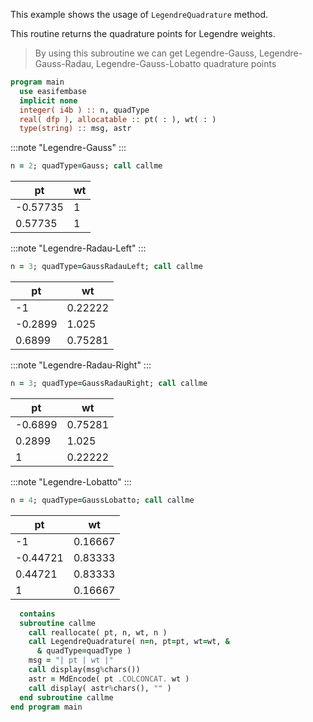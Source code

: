 This example shows the usage of `LegendreQuadrature` method.

This routine returns the quadrature points for Legendre weights.

> By using this subroutine we can get Legendre-Gauss, Legendre-Gauss-Radau, Legendre-Gauss-Lobatto quadrature points

```fortran
program main
  use easifembase
  implicit none
  integer( i4b ) :: n, quadType
  real( dfp ), allocatable :: pt( : ), wt( : )
  type(string) :: msg, astr
```

:::note "Legendre-Gauss"
:::

```fortran
n = 2; quadType=Gauss; call callme
```

| pt       | wt |
| -------- | -- |
| -0.57735 | 1  |
| 0.57735  | 1  |

:::note "Legendre-Radau-Left"
:::

```fortran
n = 3; quadType=GaussRadauLeft; call callme
```

| pt      | wt      |
| ------- | ------- |
| -1      | 0.22222 |
| -0.2899 | 1.025   |
| 0.6899  | 0.75281 |

:::note "Legendre-Radau-Right"
:::

```fortran
n = 3; quadType=GaussRadauRight; call callme
```

| pt      | wt      |
| ------- | ------- |
| -0.6899 | 0.75281 |
| 0.2899  | 1.025   |
| 1       | 0.22222 |

:::note "Legendre-Lobatto"
:::

```fortran
n = 4; quadType=GaussLobatto; call callme
```

| pt       | wt      |
| -------- | ------- |
| -1       | 0.16667 |
| -0.44721 | 0.83333 |
| 0.44721  | 0.83333 |
| 1        | 0.16667 |

```fortran
  contains
  subroutine callme
    call reallocate( pt, n, wt, n )
    call LegendreQuadrature( n=n, pt=pt, wt=wt, &
      & quadType=quadType )
    msg = "| pt | wt |"
    call display(msg%chars())
    astr = MdEncode( pt .COLCONCAT. wt )
    call display( astr%chars(), "" )
  end subroutine callme
end program main
```
